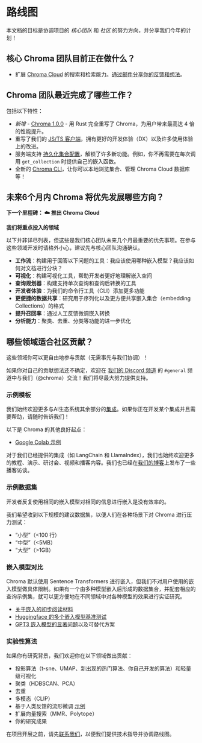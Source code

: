 # 路线图

本文档的目标是协调项目的 *核心团队* 和 *社区* 的努力方向，并分享我们今年的计划！

## 核心 Chroma 团队目前正在做什么？

- 扩展 [Chroma Cloud](https://trychroma.com/signup) 的搜索和检索能力。[通过邮件分享你的反馈和想法](mailto:support@trychroma.com)。

## Chroma 团队最近完成了哪些工作？

包括以下特性：
- *新增* - [Chroma 1.0.0](https://trychroma.com/project/1.0.0) - 用 Rust 完全重写了 Chroma，为用户带来最高达 4 倍的性能提升。
- 重写了我们的 [JS/TS 客户端](https://www.youtube.com/watch?v=Hq3Rk84eGiY)，拥有更好的开发体验（DX）以及许多使用体验上的改进。
- 服务端支持 [持久化集合配置](https://www.youtube.com/watch?v=zQg5peYd7b0)，解锁了许多新功能。例如，你不再需要在每次调用 `get_collection` 时提供自己的嵌入函数。
- 全新的 [Chroma CLI](https://www.youtube.com/watch?v=lHassGpmvK8)，让你可以本地浏览集合、管理 Chroma Cloud 数据库等！

## 未来6个月内 Chroma 将优先发展哪些方向？

**下一个里程碑： ☁️ 推出 Chroma Cloud**

**我们将重点投入的领域**

以下并非详尽列表，但这些是我们核心团队未来几个月最重要的优先事项。在参与这些领域开发时请格外小心，建议先与核心团队沟通确认。

- **工作流**：构建用于回答以下问题的工具：我应该使用哪种嵌入模型？我应该如何对文档进行分块？
- **可视化**：构建可视化工具，帮助开发者更好地理解嵌入空间
- **查询规划器**：构建支持单次查询和查询后转换的工具
- **开发者体验**：为我们的命令行工具（CLI）添加更多功能
- **更便捷的数据共享**：研究用于序列化以及更方便共享嵌入集合（embedding Collections）的格式
- **提升召回率**：通过人工反馈微调嵌入转换
- **分析能力**：聚类、去重、分类等功能的进一步优化

## 哪些领域适合社区贡献？

这些领域你可以更自由地参与贡献（无需事先与我们协调）！

如果你对自己的贡献想法还不确定，欢迎在 [我们的 Discord 频道](https://discord.gg/rahcMUU5XV) 的 `#general` 频道中与我们（@chroma）交流！我们将尽最大努力提供支持。

### 示例模板

我们始终欢迎更多与AI生态系统其余部分的[集成](../../integrations/chroma-integrations)。如果你正在开发某个集成并且需要帮助，请随时告诉我们！

以下是 Chroma 的其他良好起点：
- [Google Colab 示例](https://colab.research.google.com/drive/1QEzFyqnoFxq7LUGyP1vzR4iLt9PpCDXv?usp=sharing)

对于我们已经提供的集成（如 LangChain 和 LlamaIndex），我们也始终欢迎更多的教程、演示、研讨会、视频和播客内容。我们也已经在[我们的博客](https://trychroma.com/interviews)上发布了一些播客访谈。

### 示例数据集

开发者反复使用相同的嵌入模型对相同的信息进行嵌入是没有效率的。

我们希望收到以下规模的建议数据集，以便人们在各种场景下对 Chroma 进行压力测试：

- “小型”（<100 行）
- “中型”（<5MB）
- “大型”（>1GB）

### 嵌入模型对比

Chroma 默认使用 Sentence Transformers 进行嵌入，但我们不对用户使用的嵌入模型做具体限制。如果有一个由多种模型嵌入后形成的数据集合，并配套相应的查询示例集，就可以更方便地在不同领域中对各种模型的效果进行实证研究。

- [关于嵌入的初步阅读材料](https://towardsdatascience.com/neural-network-embeddings-explained-4d028e6f0526?gi=ee46baab0d8f)
- [Huggingface 的多个嵌入模型基准测试](https://huggingface.co/blog/mteb)
- [GPT3 嵌入模型的显著问题](https://twitter.com/Nils_Reimers/status/1487014195568775173)以及可替代方案

### 实验性算法

如果你有研究背景，我们欢迎你在以下领域做出贡献：

- 投影算法（t-sne、UMAP、新出现的热门算法、你自己开发的算法）和轻量级可视化  
- 聚类（HDBSCAN、PCA）  
- 去重  
- 多模态（CLIP）  
- 基于人类反馈的流形微调 [示例](https://github.com/openai/openai-cookbook/blob/main/examples/Customizing_embeddings.ipynb)  
- 扩展向量搜索（MMR、Polytope）  
- 你的研究成果  

在项目开展之前，请先[联系我们](https://discord.gg/MMeYNTmh3x)，以便我们提供技术指导并协调路线图。